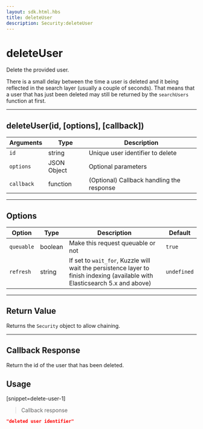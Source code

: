 ```yaml
---
layout: sdk.html.hbs
title: deleteUser
description: Security:deleteUser
---
```

  

# deleteUser
Delete the provided user.

<aside class="notice">
There is a small delay between the time a user is deleted and it being reflected in the search layer (usually a couple of seconds).
That means that a user that has just been deleted may still be returned by the <code>searchUsers</code> function at first.
</aside>

---

## deleteUser(id, [options], [callback])

| Arguments | Type | Description |
|---------------|---------|----------------------------------------|
| ``id`` | string | Unique user identifier to delete |
| ``options`` | JSON Object | Optional parameters |
| ``callback`` | function | (Optional) Callback handling the response |

---

## Options

| Option | Type | Description | Default |
|---------------|---------|----------------------------------------|---------|
| ``queuable`` | boolean | Make this request queuable or not  | ``true`` |
| ``refresh`` | string | If set to ``wait_for``, Kuzzle will wait the persistence layer to finish indexing (available with Elasticsearch 5.x and above) | ``undefined`` |

---

## Return Value

Returns the `Security` object to allow chaining.

---

## Callback Response

Return the id of the user that has been deleted.

## Usage

[snippet=delete-user-1]
> Callback response

```json
"deleted user identifier"
```